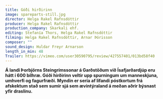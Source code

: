 ```yaml
---
title: Góði hirðirinn
image: spareparts-still.jpg
director: Helga Rakel Rafnsdóttir
producer: Helga Rakel Rafnsdóttir
production_company: Skarkali ehf.
editing: Stefanía Thors, Helga Rakel Rafnsdóttir
filming: Helga Rakel Rafnsdóttir, Arnar Þórisson
composer: ""
sound_design: Huldar Freyr Arnarson
length_in_min: 48
Trailer: https://vimeo.com/user30590795/review/427557401/013bd58f40
---
```

**Á landi Þorbjörns Steingrímssonar á Garðstöðum við Ísafjarðardjúp eru hátt í 600 bílhræ. Góði hirðirinn veltir upp spurningum um manneskjuna, umhverfi og fagurfræði. Myndin er sería af lifandi póstkortum frá afskektum stað sem sumir sjá sem ævintýraland á meðan aðrir býsnast yfir draslinu.**